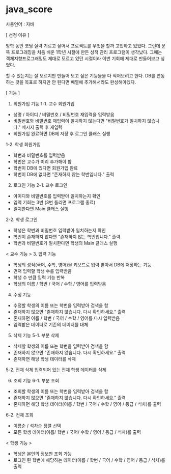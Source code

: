# java_score


사용언어 : 자바


[ 선정 이유 ]

방학 동안 코딩 실력 기르고 싶어서 프로젝트를 무엇을 할까 고민하고 있었다. 그런데 문뜩 프로그래밍을 처음 배운 1학년 시절에 만든 성적 관리 프로그램이 생각났다. 그때는 객체지향프로그래밍도 제대로 모르고 있던 시절이라 이번 기회에 제대로 만들어보고 싶었다. 



할 수 있는지는 잘 모르지만 만들어 보고 싶은 기능들을 다 적어보려고 한다. DB를 연동하는 것을 목표로 하지만 안 된다면 배열에 추가해서라도 완성해야겠다. 



[ 기능 ]

1. 회원가입 기능
1-1. 교수 회원가입
- 성명 / 아이디 / 비밀번호 / 비밀번호 재입력을 입력받음
- 비밀번호와 비밀번호 재입력이 일치하지 않는다면 "비밀번호가 일치하지 않습니다." 메시지 출력 후 재입력
- 회원가입 완료하면 DB에 저장 후 로그인 클래스 실행
 

1-2. 학생 회원가입
- 학번과 비밀번호를 입력받음
- 학번은 교수가 미리 추가해야 함
- 학번이 DB에 있다면 회원가입 완료
- 학번이 DB에 없다면 "존재하지 않는 학번입니다." 출력
 

2. 로그인 기능
2-1. 교수 로그인
- 아이디와 비밀번호를 입력받아 일치하는지 확인
- 입력 기회는 3번 (3번 틀리면 프로그램 종료)
- 일치한다면 Main 클래스 실행

 
2-2. 학생 로그인
- 학생은 학번과 비밀번호 입력받아 일치하는지 확인
- 학번이 존재하지 않다면 "존재하지 않는 학번입니다." 출력
- 학번과 비밀번호가 일치한다면 학생의 Main 클래스 실행
 

< 교수 기능 >
3. 입력 기능
- 학생의 성적(국어, 수학, 영어)을 키보드로 입력 받아서 DB에 저장하는 기능
- 먼저 입력할 학생 수를 입력받음
- 학생 수 만큼 입력 기능 반복
- 학생의 이름 / 학번 / 국어 / 수학 / 영어를 입력받음


4. 수정 기능
- 수정할 학생의 이름 또는 학번을 입력받아 검색을 함
- 존재하지 않으면 "존재하지 않습니다. 다시 확인하세요." 출력
- 존재하면 이름 / 학번 / 국어 / 수학 / 영어를 다시 입력받음
- 입력받은 데이터로 기존의 데이터를 대체
 

5. 삭제 기능
5-1. 부분 삭제
- 삭제할 학생의 이름 또는 학번을 입력받아 검색을 함
- 존재하지 않으면 "존재하지 않습니다. 다시 확인하세요." 출력
- 존재하면 해당 학생 데이터를 삭제
 

5-2. 전체 삭제
입력되어 있는 전체 학생 데이터를 삭제
 

6. 조회 기능
6-1. 부분 조회
- 조회할 학생의 이름 또는 학번을 입력받아 검색을 함
- 존재하지 않으면 "존재하지 않습니다. 다시 확인하세요." 출력
- 존재하면 해당 학생 데이터(이름 / 학번 / 국어 / 수학 / 영어 / 등급 / 석차)를 출력
 

6-2. 전체 조회
- 이름순 / 석차순 정렬 선택
- 모든 학생 데이터(이름/ 학번 / 국어/ 수학 / 영어 / 등급 / 석차)를 출력



< 학생 기능 >
- 학생은 본인의 정보만 조회 가능
- 로그인 된 학번에 해당하는 데이터(이름 / 학번 / 국어 / 수학 / 영어 / 등급 / 석차)를 출력 
